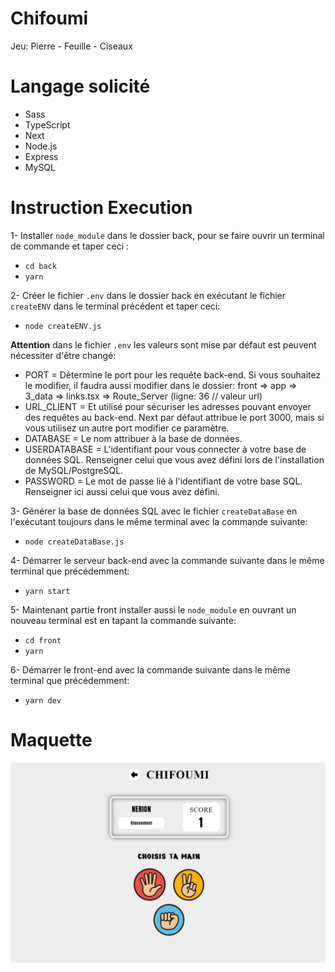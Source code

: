 # Chifoumi

Jeu:  Pierre - Feuille - Ciseaux

# Langage solicité

- Sass
- TypeScript
- Next
- Node.js
- Express
- MySQL

# Instruction Execution 

1- Installer ```node_module``` dans le dossier back, pour se faire ouvrir un terminal de commande et taper ceci :
- ```cd back```
- ```yarn```

2- Créer le fichier ```.env``` dans le dossier back en exécutant le fichier ```createENV``` dans le terminal précédent et taper ceci:
- ```node createENV.js```

**Attention** dans le fichier ```.env``` les valeurs sont mise par défaut est peuvent nécessiter d'être changé:
- PORT = Détermine le port pour les requête back-end. Si vous souhaitez le modifier, il faudra aussi modifier dans le dossier:
front => app => 3_data => links.tsx => Route_Server (ligne: 36 // valeur url)
- URL_CLIENT = Et utilisé pour sécuriser les adresses pouvant envoyer des requêtes au back-end. Next par défaut attribue le port 3000, mais si vous utilisez un autre port modifier ce paramètre.
- DATABASE = Le nom attribuer à la base de données.
- USERDATABASE = L'identifiant pour vous connecter à votre base de données SQL. Renseigner celui que vous avez défini lors de l'installation de MySQL/PostgreSQL.
- PASSWORD = Le mot de passe lié à l'identifiant de votre base SQL. Renseigner ici aussi celui que vous avez défini.


3- Générer la base de données SQL avec le fichier ```createDataBase``` en l'exécutant toujours dans le même terminal avec la commande suivante:
- ```node createDataBase.js```

4- Démarrer le serveur back-end avec la commande suivante dans le même terminal que précédemment:
- ```yarn start```

5- Maintenant partie front installer aussi le ```node_module``` en ouvrant un nouveau terminal est en tapant la commande suivante:
- ```cd front```
- ```yarn```

6- Démarrer le front-end avec la commande suivante dans le même terminal que précédemment:
- ```yarn dev```
 

# Maquette

![screenshot du site](./front/public/0_assets/maquette.png)